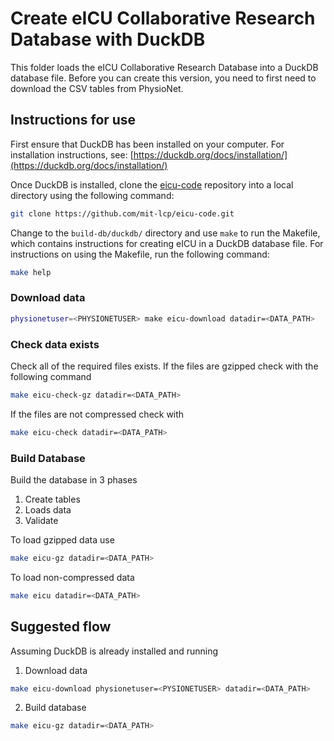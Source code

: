 # Create eICU Collaborative Research Database with DuckDB

This folder loads the eICU Collaborative Research Database into a DuckDB database file. Before you can create this version, you need to first need to download the CSV tables from PhysioNet.

## Instructions for use

First ensure that DuckDB has been installed on your computer. For installation instructions, see: [https://duckdb.org/docs/installation/](https://duckdb.org/docs/installation/)

Once DuckDB is installed, clone the [eicu-code](https://github.com/mit-lcp/eicu-code) repository into a local directory using the following command:

``` bash
git clone https://github.com/mit-lcp/eicu-code.git
```

Change to the ```build-db/duckdb/``` directory and use ```make``` to run the Makefile, which contains instructions for creating eICU in a DuckDB database file. For instructions on using the Makefile, run the following command:

``` bash
make help
```

### Download data
``` bash
physionetuser=<PHYSIONETUSER> make eicu-download datadir=<DATA_PATH>
```

### Check data exists

Check all of the required files exists.
If the files are gzipped check with the following command

``` bash
make eicu-check-gz datadir=<DATA_PATH>
```

If the files are not compressed check with
``` bash
make eicu-check datadir=<DATA_PATH>
```

### Build Database

Build the database in 3 phases
1. Create tables
2. Loads data
4. Validate

To load gzipped data use
``` bash
make eicu-gz datadir=<DATA_PATH>
```

To load non-compressed data
``` bash
make eicu datadir=<DATA_PATH>
```

## Suggested flow

Assuming DuckDB is already installed and running

1. Download data
``` bash
make eicu-download physionetuser=<PYSIONETUSER> datadir=<DATA_PATH>
```
2. Build database
``` bash
make eicu-gz datadir=<DATA_PATH>
```

